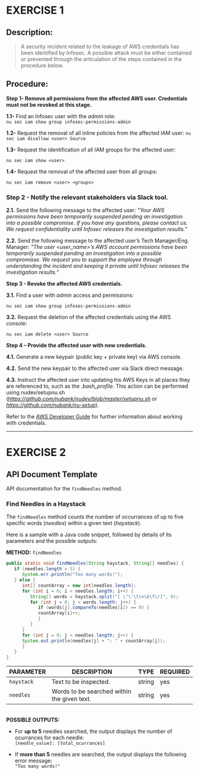 # EXERCISE 1

## Description:

>A security incident related to the leakage of AWS credentials has been identified by Infosec.
>A possible attack must be either contained or prevented through the articulation of the steps contained in the procedure below.

## Procedure:

**Step 1- Remove all permissions from the affected AWS user. Credentials must not be revoked at this stage.**

 **1.1-** Find an Infosec user with the *admin* role:<br/>
   ```nu sec iam show group infosec-permissions-admin```
  
**1.2-** Request the removal of all inline policies from the affected IAM user:
```nu sec iam disallow <user> Source```
  
   **1.3-** Request the identification of all IAM groups for the affected user:
   ```
   nu sec iam show <user>
   ```
  
  **1.4-** Request the removal of the affected user from all groups:
  ```
  nu sec iam remove <user> <groups>
  ```
  
### Step 2 - Notify the relevant stakeholders via Slack tool.

  **2.1.** Send the following message to the affected user:
  *"Your AWS permissions have been temporarily suspended pending an investigation into a possible compromise. If you have any questions, please contact us. We request  confidentiality until Infosec releases the investigation results."*
  
  **2.2.** Send the following message to the affected user’s Tech Manager/Eng. Manager:
  *"The user <user_name>’s AWS account permissions have been temporarily suspended pending an investigation into a possible compromisse. We request you to support the employee through understanding the incident and keeping it private until Infosec releases the investigation results."*
  
**Step 3 - Revoke the affected AWS credentials.**

  **3.1.** Find a user with *admin* access and permissions:
  ```
  nu sec iam show group infosec-permissions-admin
  ```
  
  **3.2.** Request the deletion of the affected credentials using the AWS console:
  ```
  nu sec iam delete <user> Source
  ```
  
**Step 4 – Provide the affected user with new credentials.**

  **4.1.** Generate a new keypair (public key + private key) via AWS console.

  **4.2.** Send the new keypair to the affected user via Slack direct message.

  **4.3.** Instruct the affected user into updating his AWS Keys in all places they are referenced to, such as the *.bash_profile*. This action can be performed using nudev/setupnu.sh (*https://github.com/nubank/nudev/blob/master/setupnu.sh* or *https://github.com/nubank/nu-setup*).

Refer to the [AWS Developer Guide](https://docs.aws.amazon.com/sdk-for-java/v1/developer-guide/credentials.html) for further information about working with credentials.

---

# EXERCISE 2

## API Document Template

API documentation for the `findNeedles` method.

### Find Needles in a Haystack

The `findNeedles` method counts the number of occurrances of up to five specific words (*needles*) within a given text (*haystack*).

Here is a sample with a Java code snippet, followed by details of its parameters and the possible outputs:

**METHOD:** `findNeedles`
```java
public static void findNeedles(String haystack, String[] needles) {
   if (needles.length > 5) {
      System.err.println("Too many words!");
   } else {
      int[] countArray = new int[needles.length];
      for (int i = 0; i < needles.length; i++) {
         String[] words = haystack.split("[ \"\'\t\n\b\f\r]", 0);
         for (int j = 0; j < words.length; j++) {
            if (words[j].compareTo(needles[i]) == 0) {
            countArray[i]++;
            }
         }
      }
      for (int j = 0; j < needles.length; j++) {
      System.out.println(needles[j] + ": " + countArray[j]);
      }
   }
}
```

|PARAMETER|DESCRIPTION|TYPE|REQUIRED|
|---|---|---|---|
|`haystack`|Text to be inspected.|string|yes|
|`needles`|Words to be searched within the given text.|string|yes|

<br/>**POSSIBLE OUTPUTS:**

* For **up to 5** needles searched, the output displays the number of ocurrances for each needle:
<br/>`[needle_value]: [total_ocurrances]`

* If **more than 5** needles are searched, the output displays the following error message:
<br/>`"Too many words!"`

